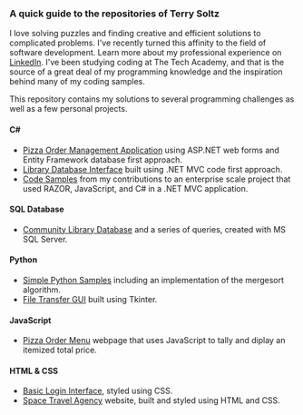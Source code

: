 ### A quick guide to the repositories of Terry Soltz

I love solving puzzles and finding creative and efficient solutions to complicated problems. I've recently turned this affinity to the field of software development. Learn more about my professional experience on [LinkedIn](https://www.linkedin.com/in/terrence-soltz/). I've been studying coding at The Tech Academy, and that is the source of a great deal of my programming knowledge and the inspiration behind many of my coding samples.

This repository contains my solutions to several programming challenges as well as a few personal projects.

#### C\# 
* [Pizza Order Management Application](../../../MegaChallengePapaBobs) using ASP.NET web forms and Entity Framework database first approach.
* [Library Database Interface](/CodeFirstLibrary) built using .NET MVC code first approach.
* [Code Samples](/LiveProject) from my contributions to an enterprise scale project that used RAZOR, JavaScript, and C# in a .NET MVC application.

#### SQL Database
* [Community Library Database](/LibraryDrill) and a series of queries, created with MS SQL Server.

#### Python
* [Simple Python Samples](/PythonSamples) including an implementation of the mergesort algorithm.
* [File Transfer GUI](/FileTransfer) built using Tkinter.

#### JavaScript
* [Pizza Order Menu](/PizzaOrder) webpage that uses JavaScript to tally and diplay an itemized total price.

#### HTML & CSS

* [Basic Login Interface](/Login_demo), styled using CSS.
* [Space Travel Agency](/TA-HTML-Project) website, built and styled using HTML and CSS.
